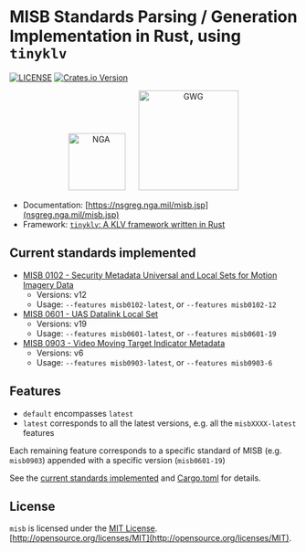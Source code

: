 # MISB Standards Parsing / Generation Implementation in Rust, using `tinyklv`

[![LICENSE](https://img.shields.io/badge/license-MIT-blue.svg)](LICENSE)
[![Crates.io Version](https://img.shields.io/crates/v/misb.svg)](https://crates.io/crates/misb)
<!-- [![Latest Release](https://img.shields.io/github/v/release/arpadav/misb)](https://github.com/arpadav/misb) -->
<!-- [![Coverage Status](https://coveralls.io/repos/github/arpadav/misb/badge.svg?branch=main)](https://coveralls.io/github/arpadav/misb?branch=main) -->

<p align="center">
  <img src="https://nsgreg.nga.mil/images/nsg_logo.png" alt="NGA" style="width: 100px; height: auto; display: inline-block; margin: 0 10px;">
  <img src="https://gwg.nga.mil/generated/assets/files/newgwglogosmall-1920px.webp" alt="GWG" style="width: 175px; height: auto; display: inline-block; margin: 0 10px;">
</p>

* Documentation: [https://nsgreg.nga.mil/misb.jsp](nsgreg.nga.mil/misb.jsp)
* Framework: [`tinyklv`: A KLV framework written in Rust](https://crates.io/crates/tinyklv)

## Current standards implemented

* [MISB 0102 - Security Metadata Universal and Local Sets for Motion Imagery Data](./src/misb0102.rs)
  * Versions: v12
  * Usage: `--features misb0102-latest`, or `--features misb0102-12`
* [MISB 0601 - UAS Datalink Local Set](./src/misb0601/mod.rs)
  * Versions: v19
  * Usage: `--features misb0601-latest`, or `--features misb0601-19`
* [MISB 0903 - Video Moving Target Indicator Metadata](./src/misb0903/mod.rs)
  * Versions: v6
  * Usage: `--features misb0903-latest`, or `--features misb0903-6`

## Features

* `default` encompasses `latest`
* `latest` corresponds to all the latest versions, e.g. all the `misbXXXX-latest` features

Each remaining feature corresponds to a specific standard of MISB (e.g. `misb0903`) appended with a specific version (`misb0601-19`)

See the [current standards implemented](#current-standards-implemented) and [Cargo.toml](./Cargo.toml) for details.

<!-- ## Contributing

See [CONTRIBUTING.md](CONTRIBUTING.md) -->

## License

`misb` is licensed under the [MIT License](./LICENSE). [http://opensource.org/licenses/MIT](http://opensource.org/licenses/MIT).
